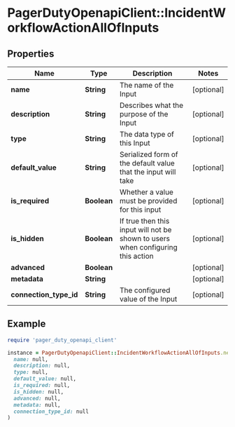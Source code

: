 # PagerDutyOpenapiClient::IncidentWorkflowActionAllOfInputs

## Properties

| Name | Type | Description | Notes |
| ---- | ---- | ----------- | ----- |
| **name** | **String** | The name of the Input | [optional] |
| **description** | **String** | Describes what the purpose of the Input | [optional] |
| **type** | **String** | The data type of this Input | [optional] |
| **default_value** | **String** | Serialized form of the default value that the input will take | [optional] |
| **is_required** | **Boolean** | Whether a value must be provided for this input | [optional] |
| **is_hidden** | **Boolean** | If true then this input will not be shown to users when configuring this action | [optional] |
| **advanced** | **Boolean** |  | [optional] |
| **metadata** | **String** |  | [optional] |
| **connection_type_id** | **String** | The configured value of the Input | [optional] |

## Example

```ruby
require 'pager_duty_openapi_client'

instance = PagerDutyOpenapiClient::IncidentWorkflowActionAllOfInputs.new(
  name: null,
  description: null,
  type: null,
  default_value: null,
  is_required: null,
  is_hidden: null,
  advanced: null,
  metadata: null,
  connection_type_id: null
)
```

